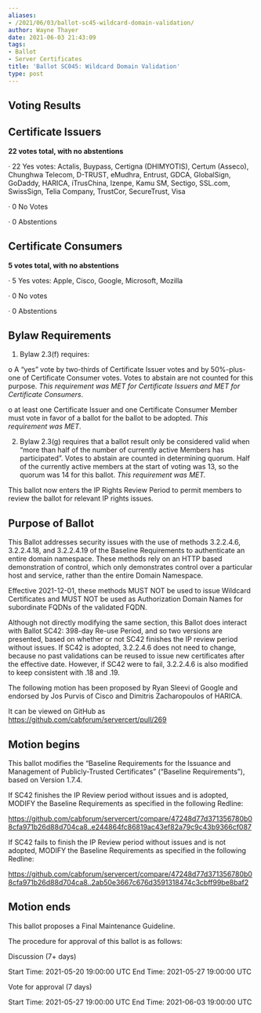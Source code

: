 ```yaml
---
aliases:
- /2021/06/03/ballot-sc45-wildcard-domain-validation/
author: Wayne Thayer
date: 2021-06-03 21:43:09
tags:
- Ballot
- Server Certificates
title: 'Ballot SC045: Wildcard Domain Validation'
type: post
---
```


## Voting Results

## Certificate Issuers

**22 votes total, with no abstentions**

· 22 Yes votes: Actalis, Buypass, Certigna (DHIMYOTIS), Certum (Asseco), Chunghwa Telecom, D-TRUST, eMudhra, Entrust, GDCA, GlobalSign, GoDaddy, HARICA, iTrusChina, Izenpe, Kamu SM, Sectigo, SSL.com, SwissSign, Telia Company, TrustCor, SecureTrust, Visa

· 0 No Votes

· 0 Abstentions

## Certificate Consumers

**5 votes total, with no abstentions**

· 5 Yes votes: Apple, Cisco, Google, Microsoft, Mozilla

· 0 No votes

· 0 Abstentions

## Bylaw Requirements

1. Bylaw 2.3(f) requires:

o A “yes” vote by two-thirds of Certificate Issuer votes and by 50%-plus-one of Certificate Consumer votes. Votes to abstain are not counted for this purpose.
_This requirement was MET for Certificate Issuers and MET for Certificate Consumers_.

o at least one Certificate Issuer and one Certificate Consumer Member must vote in favor of a ballot for the ballot to be adopted.
_This requirement was MET_.

2. Bylaw 2.3(g) requires that a ballot result only be considered valid when “more than half of the number of currently active Members has participated”. Votes to abstain are counted in determining quorum. Half of the currently active members at the start of voting was 13, so the quorum was 14 for this ballot.
   _This requirement was MET._

This ballot now enters the IP Rights Review Period to permit members to review the ballot for relevant IP rights issues.

## Purpose of Ballot

This Ballot addresses security issues with the use of methods 3.2.2.4.6, 3.2.2.4.18, and 3.2.2.4.19 of the Baseline Requirements to authenticate an entire domain namespace. These methods rely on an HTTP based demonstration of control, which only demonstrates control over a particular host and service, rather than the entire Domain Namespace.

Effective 2021-12-01, these methods MUST NOT be used to issue Wildcard Certificates and MUST NOT be used as Authorization Domain Names for subordinate FQDNs of the validated FQDN.

Although not directly modifying the same section, this Ballot does interact with Ballot SC42: 398-day Re-use Period, and so two versions are presented, based on whether or not SC42 finishes the IP review period without issues. If SC42 is adopted, 3.2.2.4.6 does not need to change, because no past validations can be reused to issue new certificates after the effective date. However, if SC42 were to fail, 3.2.2.4.6 is also modified to keep consistent with .18 and .19.

The following motion has been proposed by Ryan Sleevi of Google and endorsed by Jos Purvis of Cisco and Dimitris Zacharopoulos of HARICA.

It can be viewed on GitHub as <https://github.com/cabforum/servercert/pull/269>

## Motion begins

This ballot modifies the “Baseline Requirements for the Issuance and Management of Publicly-Trusted Certificates” (“Baseline Requirements”), based on Version 1.7.4.

If SC42 finishes the IP Review period without issues and is adopted, MODIFY the Baseline Requirements as specified in the following Redline:

https://github.com/cabforum/servercert/compare/47248d77d371356780b08cfa971b26d88d704ca8..e244864fc86819ac43ef82a79c9c43b9366cf087

If SC42 fails to finish the IP Review period without issues and is not adopted, MODIFY the Baseline Requirements as specified in the following Redline:

https://github.com/cabforum/servercert/compare/47248d77d371356780b08cfa971b26d88d704ca8..2ab50e3667c676d3591318474c3cbff99be8baf2

## Motion ends

This ballot proposes a Final Maintenance Guideline.

The procedure for approval of this ballot is as follows:

Discussion (7+ days)

Start Time: 2021-05-20 19:00:00 UTC
End Time: 2021-05-27 19:00:00 UTC

Vote for approval (7 days)

Start Time: 2021-05-27 19:00:00 UTC
End Time: 2021-06-03 19:00:00 UTC